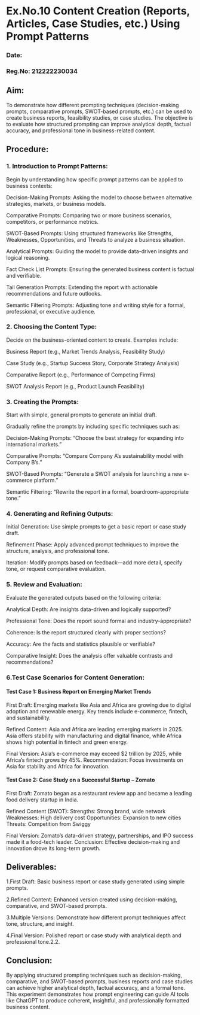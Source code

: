 # Ex.No.10 Content Creation (Reports, Articles, Case Studies, etc.) Using Prompt Patterns

### Date:
### Reg.No: 212222230034

## Aim:
To demonstrate how different prompting techniques (decision-making prompts, comparative prompts, SWOT-based prompts, etc.) can be used to create business reports, feasibility studies, or case studies. The objective is to evaluate how structured prompting can improve analytical depth, factual accuracy, and professional tone in business-related content.

## Procedure:
### 1. Introduction to Prompt Patterns:

Begin by understanding how specific prompt patterns can be applied to business contexts:

Decision-Making Prompts: Asking the model to choose between alternative strategies, markets, or business models.

Comparative Prompts: Comparing two or more business scenarios, competitors, or performance metrics.

SWOT-Based Prompts: Using structured frameworks like Strengths, Weaknesses, Opportunities, and Threats to analyze a business situation.

Analytical Prompts: Guiding the model to provide data-driven insights and logical reasoning.

Fact Check List Prompts: Ensuring the generated business content is factual and verifiable.

Tail Generation Prompts: Extending the report with actionable recommendations and future outlooks.

Semantic Filtering Prompts: Adjusting tone and writing style for a formal, professional, or executive audience.

### 2. Choosing the Content Type:

Decide on the business-oriented content to create. Examples include:

Business Report (e.g., Market Trends Analysis, Feasibility Study)

Case Study (e.g., Startup Success Story, Corporate Strategy Analysis)

Comparative Report (e.g., Performance of Competing Firms)

SWOT Analysis Report (e.g., Product Launch Feasibility)

### 3. Creating the Prompts:

Start with simple, general prompts to generate an initial draft.

Gradually refine the prompts by including specific techniques such as:

Decision-Making Prompts: “Choose the best strategy for expanding into international markets.”

Comparative Prompts: “Compare Company A’s sustainability model with Company B’s.”

SWOT-Based Prompts: “Generate a SWOT analysis for launching a new e-commerce platform.”

Semantic Filtering: “Rewrite the report in a formal, boardroom-appropriate tone.”

### 4. Generating and Refining Outputs:

Initial Generation: Use simple prompts to get a basic report or case study draft.

Refinement Phase: Apply advanced prompt techniques to improve the structure, analysis, and professional tone.

Iteration: Modify prompts based on feedback—add more detail, specify tone, or request comparative evaluation.

### 5. Review and Evaluation:

Evaluate the generated outputs based on the following criteria:

Analytical Depth: Are insights data-driven and logically supported?

Professional Tone: Does the report sound formal and industry-appropriate?

Coherence: Is the report structured clearly with proper sections?

Accuracy: Are the facts and statistics plausible or verifiable?

Comparative Insight: Does the analysis offer valuable contrasts and recommendations?

### 6.Test Case Scenarios for Content Generation: 

#### Test Case 1: Business Report on Emerging Market Trends

First Draft:
Emerging markets like Asia and Africa are growing due to digital adoption and renewable energy. Key trends include e-commerce, fintech, and sustainability.

Refined Content:
Asia and Africa are leading emerging markets in 2025. Asia offers stability with manufacturing and digital finance, while Africa shows high potential in fintech and green energy.

Final Version:
Asia’s e-commerce may exceed $2 trillion by 2025, while Africa’s fintech grows by 45%.
Recommendation: Focus investments on Asia for stability and Africa for innovation.

#### Test Case 2: Case Study on a Successful Startup – Zomato

First Draft:
Zomato began as a restaurant review app and became a leading food delivery startup in India.

Refined Content (SWOT):
Strengths: Strong brand, wide network
Weaknesses: High delivery cost
Opportunities: Expansion to new cities
Threats: Competition from Swiggy

Final Version:
Zomato’s data-driven strategy, partnerships, and IPO success made it a food-tech leader.
Conclusion: Effective decision-making and innovation drove its long-term growth.


## Deliverables:
1.First Draft: Basic business report or case study generated using simple prompts.

2.Refined Content: Enhanced version created using decision-making, comparative, and SWOT-based prompts.

3.Multiple Versions: Demonstrate how different prompt techniques affect tone, structure, and insight.

4.Final Version: Polished report or case study with analytical depth and professional tone.2.2.

## Conclusion:
By applying structured prompting techniques such as decision-making, comparative, and SWOT-based prompts, business reports and case studies can achieve higher analytical depth, factual accuracy, and a formal tone. This experiment demonstrates how prompt engineering can guide AI tools like ChatGPT to produce coherent, insightful, and professionally formatted business content.
